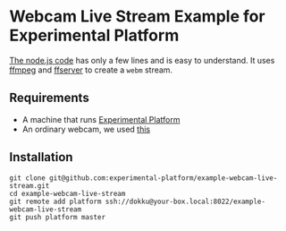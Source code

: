 # Webcam Live Stream Example for Experimental Platform

[The node.js code](https://github.com/experimental-platform/example-webcam/blob/master/index.js) has only a few lines and is easy to understand. It uses [ffmpeg](https://www.ffmpeg.org/) and [ffserver](https://trac.ffmpeg.org/wiki/ffserver) to create a ``webm`` stream.

## Requirements

* A machine that runs [Experimental Platform](https://github.com/experimental-platform/platform-configure-script)
* An ordinary webcam, we used [this](http://www.amazon.com/Logitech-Webcam-Widescreen-Calling-Recording/dp/B004FHO5Y6/)

## Installation

    git clone git@github.com:experimental-platform/example-webcam-live-stream.git
    cd example-webcam-live-stream
    git remote add platform ssh://dokku@your-box.local:8022/example-webcam-live-stream
    git push platform master